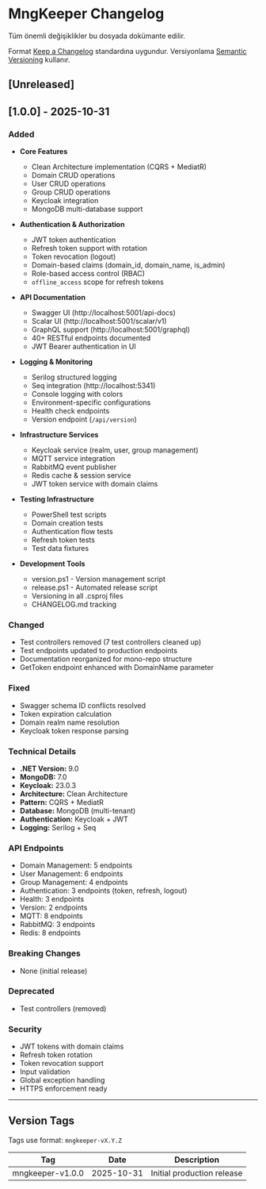 # MngKeeper Changelog

Tüm önemli değişiklikler bu dosyada dokümante edilir.

Format [Keep a Changelog](https://keepachangelog.com/en/1.0.0/) standardına uygundur.
Versiyonlama [Semantic Versioning](https://semver.org/spec/v2.0.0.html) kullanır.

## [Unreleased]

## [1.0.0] - 2025-10-31

### Added
- **Core Features**
  - Clean Architecture implementation (CQRS + MediatR)
  - Domain CRUD operations
  - User CRUD operations  
  - Group CRUD operations
  - Keycloak integration
  - MongoDB multi-database support
  
- **Authentication & Authorization**
  - JWT token authentication
  - Refresh token support with rotation
  - Token revocation (logout)
  - Domain-based claims (domain_id, domain_name, is_admin)
  - Role-based access control (RBAC)
  - `offline_access` scope for refresh tokens
  
- **API Documentation**
  - Swagger UI (http://localhost:5001/api-docs)
  - Scalar UI (http://localhost:5001/scalar/v1)
  - GraphQL support (http://localhost:5001/graphql)
  - 40+ RESTful endpoints documented
  - JWT Bearer authentication in UI
  
- **Logging & Monitoring**
  - Serilog structured logging
  - Seq integration (http://localhost:5341)
  - Console logging with colors
  - Environment-specific configurations
  - Health check endpoints
  - Version endpoint (`/api/version`)
  
- **Infrastructure Services**
  - Keycloak service (realm, user, group management)
  - MQTT service integration
  - RabbitMQ event publisher
  - Redis cache & session service
  - JWT token service with domain claims
  
- **Testing Infrastructure**
  - PowerShell test scripts
  - Domain creation tests
  - Authentication flow tests
  - Refresh token tests
  - Test data fixtures

- **Development Tools**
  - version.ps1 - Version management script
  - release.ps1 - Automated release script
  - Versioning in all .csproj files
  - CHANGELOG.md tracking

### Changed
- Test controllers removed (7 test controllers cleaned up)
- Test endpoints updated to production endpoints
- Documentation reorganized for mono-repo structure
- GetToken endpoint enhanced with DomainName parameter

### Fixed
- Swagger schema ID conflicts resolved
- Token expiration calculation
- Domain realm name resolution
- Keycloak token response parsing

### Technical Details
- **.NET Version:** 9.0
- **MongoDB:** 7.0
- **Keycloak:** 23.0.3
- **Architecture:** Clean Architecture
- **Pattern:** CQRS + MediatR
- **Database:** MongoDB (multi-tenant)
- **Authentication:** Keycloak + JWT
- **Logging:** Serilog + Seq

### API Endpoints
- Domain Management: 5 endpoints
- User Management: 6 endpoints
- Group Management: 4 endpoints
- Authentication: 3 endpoints (token, refresh, logout)
- Health: 3 endpoints
- Version: 2 endpoints
- MQTT: 8 endpoints
- RabbitMQ: 3 endpoints
- Redis: 8 endpoints

### Breaking Changes
- None (initial release)

### Deprecated
- Test controllers (removed)

### Security
- JWT tokens with domain claims
- Refresh token rotation
- Token revocation support
- Input validation
- Global exception handling
- HTTPS enforcement ready

---

## Version Tags

Tags use format: `mngkeeper-vX.Y.Z`

| Tag | Date | Description |
|-----|------|-------------|
| mngkeeper-v1.0.0 | 2025-10-31 | Initial production release |

